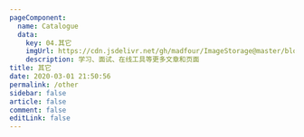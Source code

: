 ```yaml
---
pageComponent:
  name: Catalogue
  data:
    key: 04.其它
    imgUrl: https://cdn.jsdelivr.net/gh/madfour/ImageStorage@master/blog/more.png
    description: 学习、面试、在线工具等更多文章和页面
title: 其它
date: 2020-03-01 21:50:56
permalink: /other
sidebar: false
article: false
comment: false
editLink: false
---
```

